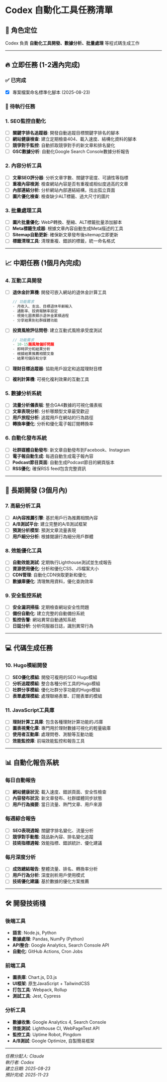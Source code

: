 # Codex 自動化工具任務清單

## 🎯 **角色定位**

Codex 負責 **自動化工具開發、數據分析、批量處理** 等程式碼生成工作

---

## 🔥 **立即任務 (1-2週內完成)**

### ✅ **已完成**

- [x] 專案檔案命名標準化腳本 (2025-08-23)

### 🚀 **待執行任務**

### **1. SEO監控自動化**

- [ ] **關鍵字排名追蹤器**: 開發自動追蹤目標關鍵字排名的腳本
- [ ] **網站健康檢查**: 建立定期檢查404、載入速度、結構化資料的腳本
- [ ] **競爭對手監控**: 自動抓取競爭對手的新文章和排名變化
- [ ] **GSC數據分析**: 自動化Google Search Console數據分析報告

### **2. 內容分析工具**

- [ ] **文章SEO評分器**: 分析文章字數、關鍵字密度、可讀性等指標
- [ ] **重複內容檢測**: 檢查網站內容是否有重複或相似度過高的文章
- [ ] **內部連結分析**: 分析網站內部連結結構，找出孤立頁面
- [ ] **圖片優化檢查**: 檢查缺少ALT標籤、過大尺寸的圖片

### **3. 批量處理工具**

- [ ] **圖片批量優化**: WebP轉換、壓縮、ALT標籤批量添加腳本
- [ ] **Meta標籤生成器**: 根據文章內容自動生成Meta描述的工具
- [ ] **Sitemap自動更新**: 確保新文章發布後sitemap立即更新
- [ ] **標籤清理工具**: 清理重複、錯誤的標籤，統一命名格式

---

## 📈 **中期任務 (1個月內完成)**

### **4. 互動工具開發**

- [ ] **退休金計算機**: 開發可嵌入網站的退休金計算工具

  ```javascript
  // 功能需求
  - 月收入、支出、目標退休年齡輸入
  - 通膨率、投資報酬率設定
  - 視覺化圖表顯示退休金累積過程
  - 分享結果到社群媒體功能
  ```

- [ ] **投資風險評估問卷**: 建立互動式風險承受度測試

  ```javascript
  // 功能需求
  - 10-15題風險偏好問題
  - 即時評分和結果分析
  - 根據結果推薦相關文章
  - 結果可儲存和分享
  ```

- [ ] **理財目標追蹤器**: 協助用戶設定和追蹤理財目標
- [ ] **複利計算機**: 可視化複利效果的互動工具

### **5. 數據分析系統**

- [ ] **流量分析儀表板**: 整合GA4數據的可視化儀表板
- [ ] **文章表現分析**: 分析哪類型文章最受歡迎
- [ ] **用戶旅程分析**: 追蹤用戶在網站的行為路徑
- [ ] **轉換率優化**: 分析和優化電子報訂閱轉換率

### **6. 自動化發布系統**

- [ ] **社群媒體自動發布**: 新文章自動發布到Facebook、Instagram
- [ ] **電子報自動生成**: 每週自動生成電子報內容
- [ ] **Podcast節目頁面**: 自動生成Podcast節目的網頁版本
- [ ] **RSS優化**: 確保RSS feed包含完整資訊

---

## 🌟 **長期開發 (3個月內)**

### **7. 高級分析工具**

- [ ] **AI內容推薦引擎**: 基於用戶行為推薦相關內容
- [ ] **A/B測試平台**: 建立完整的A/B測試框架
- [ ] **預測分析模型**: 預測文章流量表現
- [ ] **用戶細分分析**: 根據閱讀行為細分用戶群體

### **8. 效能優化工具**

- [ ] **自動效能測試**: 定期執行Lighthouse測試並生成報告
- [ ] **資源使用優化**: 分析和優化CSS、JS檔案大小
- [ ] **CDN管理**: 自動化CDN快取更新和優化
- [ ] **數據庫優化**: 清理無用資料，優化查詢效率

### **9. 安全監控系統**

- [ ] **安全漏洞掃描**: 定期檢查網站安全性問題
- [ ] **備份自動化**: 建立完整的自動備份系統
- [ ] **監控告警**: 網站異常自動通知系統
- [ ] **日誌分析**: 分析伺服器日誌，識別異常行為

---

## 💻 **代碼生成任務**

### **10. Hugo模組開發**

- [ ] **SEO優化模組**: 開發可複用的SEO Hugo模組
- [ ] **分析追蹤模組**: 整合各種分析工具的Hugo模組
- [ ] **社群分享模組**: 優化社群分享功能的Hugo模組
- [ ] **表單處理模組**: 處理聯絡表單、訂閱表單的模組

### **11. JavaScript工具庫**

- [ ] **理財計算工具庫**: 包含各種理財計算功能的JS庫
- [ ] **圖表視覺化庫**: 專門用於理財數據可視化的輕量級庫
- [ ] **使用者互動庫**: 處理問卷、測驗等互動功能
- [ ] **效能監控庫**: 前端效能監控和報告工具

---

## 📊 **自動化報告系統**

### **每日自動報告**

- [ ] **網站健康狀況**: 載入速度、錯誤頁面、安全性檢查
- [ ] **內容發布狀況**: 新文章發布、社群媒體同步狀態
- [ ] **用戶行為摘要**: 當日流量、熱門文章、用戶來源

### **每週綜合報告**

- [ ] **SEO表現週報**: 關鍵字排名變化、流量分析
- [ ] **競爭對手動態**: 競品新內容、排名變化追蹤
- [ ] **技術指標週報**: 效能指標、錯誤統計、優化建議

### **每月深度分析**

- [ ] **成效總結報告**: 整體流量、排名、轉換率分析
- [ ] **用戶行為分析**: 深度剖析用戶使用模式
- [ ] **技術優化建議**: 基於數據的優化方案推薦

---

## 🛠️ **開發技術棧**

### **後端工具**

- **語言**: Node.js, Python
- **數據處理**: Pandas, NumPy (Python)
- **API整合**: Google Analytics, Search Console API
- **自動化**: GitHub Actions, Cron Jobs

### **前端工具**

- **圖表庫**: Chart.js, D3.js
- **UI框架**: 原生JavaScript + TailwindCSS
- **打包工具**: Webpack, Rollup
- **測試工具**: Jest, Cypress

### **分析工具**

- **數據收集**: Google Analytics 4, Search Console
- **效能測試**: Lighthouse CI, WebPageTest API
- **監控工具**: Uptime Robot, Pingdom
- **A/B測試**: Google Optimize, 自製簡易框架

---

_任務分配人: Claude_  
_執行者: Codex_  
_建立日期: 2025-08-23_  
_預計完成: 2025-11-23_

